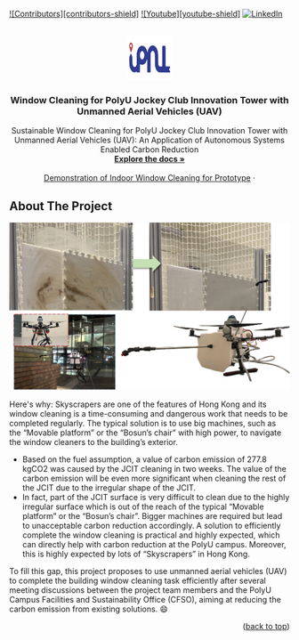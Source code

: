 <a name="readme-top"></a>

[![Contributors][contributors-shield]][contributors-url]
[![Youtube][youtube-shield]][youtube-url]
[![LinkedIn][linkedin-shield]][linkedin-url]


<!-- PROJECT LOGO -->
<br />
<div align="center">
  <a href="https://github.com/RoboticsPolyu/WinC_UAV">
    <img src="images/logo.png" alt="Logo" width="80" height="80">
  </a>

  <h3 align="center">Window Cleaning for PolyU Jockey Club Innovation Tower with Unmanned Aerial Vehicles (UAV)</h3>

  <p align="center">
    Sustainable Window Cleaning for PolyU Jockey Club Innovation Tower with Unmanned Aerial Vehicles (UAV): An Application of Autonomous Systems Enabled Carbon Reduction
    <br />
    <a href="https://github.com/RoboticsPolyu/WinC_UAV"><strong>Explore the docs »</strong></a>
    <br />
    <br />
    <a href="https://www.youtube.com/watch?v=m2Lm8RY2uYI">Demonstration of Indoor Window Cleaning for Prototype</a>
    ·
  </p>
</div>


<!-- ABOUT THE PROJECT -->
## About The Project

[![Product Name Screen Shot][product-screenshot]](https://example.com)

Here's why:
Skyscrapers are one of the features of Hong Kong and its window cleaning is a time-consuming and dangerous work that needs to be completed regularly. The typical solution is to use big machines, such as the “Movable platform” or the “Bosun’s chair” with high power, to navigate the window cleaners to the building’s exterior. 
* Based on the fuel assumption, a value of carbon emission of 277.8 kgCO2 was caused by the JCIT cleaning in two weeks. The value of the carbon emission will be even more significant when cleaning the rest of the JCIT due to the irregular shape of the JCIT. 
* In fact, part of the JCIT surface is very difficult to clean due to the highly irregular surface which is out of the reach of the typical “Movable platform” or the “Bosun’s chair”. Bigger machines are required but lead to unacceptable carbon reduction accordingly. A solution to efficiently complete the window cleaning is practical and highly expected, which can directly help with carbon reduction at the PolyU campus. Moreover, this is highly expected by lots of “Skyscrapers” in Hong Kong. 

To fill this gap, this project proposes to use unmanned aerial vehicles (UAV) to complete the building window cleaning task efficiently after several meeting discussions between the project team members and the PolyU Campus Facilities and Sustainability Office (CFSO), aiming at reducing the carbon emission from existing solutions. :smile:

<p align="right">(<a href="#readme-top">back to top</a>)</p>

[contributors-url]: https://github.com/RoboticsPolyu/WinC_UAV
[linkedin-shield]: https://img.shields.io/badge/-LinkedIn-black.svg?style=for-the-badge&logo=linkedin&colorB=555
[linkedin-url]: https://linkedin.com/
[youtube-url]: https://www.youtube.com/watch?v=m2Lm8RY2uYI
[product-screenshot]: images/Overview.png